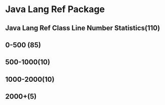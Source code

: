 # Java Lang Ref Package

## Java Lang Ref Class Line Number Statistics(110)

## 0-500 (85)




## 500-1000(10)


## 1000-2000(10)


## 2000+(5)

